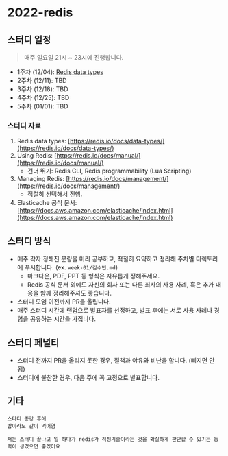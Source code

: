# 2022-redis

## 스터디 일정

> 매주 일요일 21시 ~ 23시에 진행합니다.

- 1주차 (12/04): [Redis data types](https://redis.io/docs/data-types/)
- 2주차 (12/11): TBD
- 3주차 (12/18): TBD
- 4주차 (12/25): TBD
- 5주차 (01/01): TBD

### 스터디 자료

1. Redis data types: [https://redis.io/docs/data-types/](https://redis.io/docs/data-types/)
2. Using Redis: [https://redis.io/docs/manual/](https://redis.io/docs/manual/)
    - 건너 뛰기: Redis CLI, Redis programmability (Lua Scripting)
3. Managing Redis: [https://redis.io/docs/management/](https://redis.io/docs/management/)
    - 적절히 선택해서 진행.
4. Elasticache 공식 문서: [https://docs.aws.amazon.com/elasticache/index.html](https://docs.aws.amazon.com/elasticache/index.html)

## 스터디 방식

- 매주 각자 정해진 분량을 미리 공부하고, 적절히 요약하고 정리해 주차별 디렉토리에 푸시합니다. (ex. `week-01/김수빈.md`)
  - 마크다운, PDF, PPT 등 형식은 자유롭게 정해주세요.
  - Redis 공식 문서 외에도 자신의 회사 또는 다른 회사의 사용 사례, 혹은 추가 내용을 함께 정리해주셔도 좋습니다.
- 스터디 모임 이전까지 PR을 올립니다.
- 매주 스터디 시간에 랜덤으로 발표자를 선정하고, 발표 후에는 서로 사용 사례나 경험을 공유하는 시간을 가집니다.

## 스터디 페널티

- 스터디 전까지 PR을 올리지 못한 경우, 질책과 야유와 비난을 합니다. (삐지면 안 됨)
- 스터디에 불참한 경우, 다음 주에 꼭 고정으로 발표합니다.

## 기타

```text
스타디 종강 후에
밥이라도 같이 먹어염
```

```text
저는 스터디 끝나고 일 하다가 redis가 적정기술이라는 것을 확실하게 판단할 수 있기는 능력이 생겼으면 좋겠어요
```
